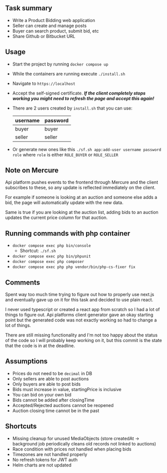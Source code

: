 ## Task summary
* Write a Product Bidding web application
* Seller can create and manage posts
* Buyer can search product, submit bid, etc
* Share Github or Bitbucket URL
## Usage
* Start the project by running `docker compose up`
* While the containers are running execute `./install.sh`
* Navigate to `https://localhost`
* Accept the self-signed certificate. ***If the client completely stops working you might need to refresh the page and accept this again!***
* There are 2 users created by `install.sh` that you can use:  

    | **username** | **password** |
    |--------------|--------------|
    | buyer        | buyer        |
    | seller       | seller       |
* Or generate new ones like this `./sf.sh app:add-user username password role` where `role` is either `ROLE_BUYER` or `ROLE_SELLER`
## Note on Mercure
Api platform pushes events to the frontend through Mercure and the client subscribes to these, so any update is reflected immediately on the client.

For example if someone is looking at an auction and someone else adds a bid, the page will automatically update with the new data.

Same is true if you are looking at the auction list, adding bids to an auction updates the current price column for that auction.
## Running commands with php container
* `docker compose exec php bin/console`
  * Shortcut: `./sf.sh`
* `docker compose exec php bin/phpunit`
* `docker compose exec php composer`
* `docker compose exec php php vendor/bin/php-cs-fixer fix`
## Comments
Spent way too much time trying to figure out how to properly use next.js and eventually gave up on it for this task and decided to use plain react.

I never used typescript or created a react app from scratch so I had a lot of things to figure out. Api platforms client generator gave an okay starting point but the generated code was not exactly working so had to change a lot of things.

There are still missing functionality and I'm not too happy about the status of the code so I will probably keep working on it, but this commit is the state that the code is in at the deadline.
## Assumptions
* Prices do not need to be `decimal` in DB
* Only sellers are able to post auctions
* Only buyers are able to post bids
* Bids must increase in value, startingPrice is inclusive
* You can bid on your own bid
* Bids cannot be added after closingTime
* Accepted/Rejected auctions cannot be reopened
* Auction closing time cannot be in the past
## Shortcuts
* Missing cleanup for unused MediaObjects (store createdAt -> background job periodically cleans old records not linked to auctions)
* Race condition with prices not handled when placing bids
* Timezones are not handled properly
* No refresh tokens for JWT auth
* Helm charts are not updated
